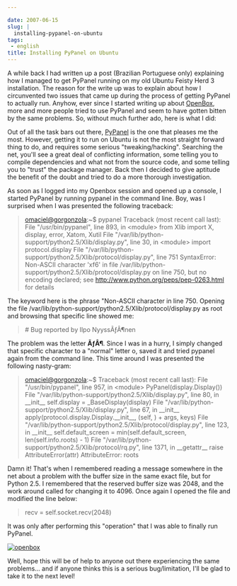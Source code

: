 ```yaml
---

date: 2007-06-15
slug: |
  installing-pypanel-on-ubuntu
tags:
 - english
title: Installing PyPanel on Ubuntu
---
```


A while back I had written up a post (Brazilian Portuguese only)
explaining how I managed to get PyPanel running on my old Ubuntu Feisty
Herd 3 installation. The reason for the write up was to explain about
how I circunvented two issues that came up during the process of getting
PyPanel to actually run. Anyhow, ever since I started writing up about
[OpenBox](http://icculus.org/openbox/), more and more people tried to
use PyPanel and seem to have gotten bitten by the same problems. So,
without much further ado, here is what I did:

Out of all the task bars out there,
[PyPanel](http://pypanel.sourceforge.net/) is the one that pleases me
the most. However, getting it to run on Ubuntu is not the most straight
forward thing to do, and requires some serious "tweaking/hacking".
Searching the net, you'll see a great deal of conflicting information,
some telling you to compile dependencies and what not from the source
code, and some telling you to "trust" the package manager. Back then I
decided to give aptitude the benefit of the doubt and tried to do a more
thorough investigation.

As soon as I logged into my Openbox session and opened up a console, I
started PyPanel by running pypanel in the command line. Boy, was I
surprised when I was presented the following traceback:

> <omaciel@gorgonzola>:\~\$ pypanel Traceback (most recent call last):
> File "/usr/bin/pypanel", line 893, in \<module\> from Xlib import X,
> display, error, Xatom, Xutil File
> "/var/lib/python-support/python2.5/Xlib/display.py", line 30, in
> \<module\> import protocol.display File
> "/var/lib/python-support/python2.5/Xlib/protocol/display.py", line 751
> SyntaxError: Non-ASCII character 'xf6' in file
> /var/lib/python-support/python2.5/Xlib/protocol/display.py on line
> 750, but no encoding declared; see
> <http://www.python.org/peps/pep-0263.html> for details

The keyword here is the phrase "Non-ASCII character in line 750. Opening
the file /var/lib/python-support/python2.5/Xlib/protocol/display.py as
root and browsing that specific line showed me:

> \# Bug reported by Ilpo NyyssÃƒÂ¶nen

The problem was the letter **ÃƒÂ¶**. Since I was in a hurry, I simply
changed that specific character to a "normal" letter o, saved it and
tried pypanel again from the command line. This time around I was
presented the following nasty-gram:

> <omaciel@gorgonzola>:\~\$ Traceback (most recent call last): File
> "/usr/bin/pypanel", line 957, in \<module\> PyPanel(display.Display())
> File "/var/lib/python-support/python2.5/Xlib/display.py", line 80, in
> \_\_init\_\_ self.display = \_BaseDisplay(display) File
> "/var/lib/python-support/python2.5/Xlib/display.py", line 67, in
> \_\_init\_\_ apply(protocol.display.Display.\_\_init\_\_, (self, ) +
> args, keys) File
> "/var/lib/python-support/python2.5/Xlib/protocol/display.py", line
> 123, in \_\_init\_\_ self.default_screen = min(self.default_screen,
> len(self.info.roots) - 1) File
> "/var/lib/python-support/python2.5/Xlib/protocol/rq.py", line 1371, in
> \_\_getattr\_\_ raise AttributeError(attr) AttributeError: roots

Damn it! That's when I remembered reading a message somewhere in the net
about a problem with the buffer size in the same exact file, but for
Python 2.5. I remembered that the reserved buffer size was 2048, and the
work around called for changing it to 4096. Once again I opened the file
and modified the line below:

> recv = self.socket.recv(2048)

It was only after performing this "operation" that I was able to finally
run PyPanel.

[![openbox](http://farm1.static.flickr.com/163/385691397_00104ffd4e.jpg)](http://farm1.static.flickr.com/163/385691397_00104ffd4e_b.jpg)

Well, hope this will be of help to anyone out there experiencing the
same problems... and if anyone thinks this is a serious bug/limitation,
I'll be glad to take it to the next level!

